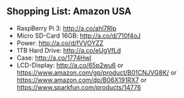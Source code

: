 ## Shopping List: Amazon USA

* RaspBerry Pi 3: http://a.co/ahl7RIp
* Micro SD-Card 16GB: http://a.co/d/710f4oJ
* Power: http://a.co/d/fVVOYZZ
* 1TB Hard Drive: http://a.co/eUgVfLd
* Case: http://a.co/1774Hwl
* LCD-Display: http://a.co/65p2wu6 or https://www.amazon.com/gp/product/B01CNJVG8K/ or https://www.amazon.com/dp/B06X191RX7 or https://www.sparkfun.com/products/14776